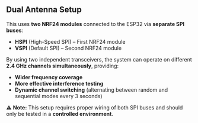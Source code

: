 ## Dual Antenna Setup  

This uses **two NRF24 modules** connected to the ESP32 via **separate SPI buses**:  

- **HSPI** (High-Speed SPI) – First NRF24 module  
- **VSPI** (Default SPI) – Second NRF24 module  

By using two independent transceivers, the system can operate on different **2.4 GHz channels simultaneously**, providing:  
- **Wider frequency coverage**  
- **More effective interference testing**  
- **Dynamic channel switching** (alternating between random and sequential modes every 3 seconds)  

⚠️ **Note:** This setup requires proper wiring of both SPI buses and should only be tested in a **controlled environment**.  
